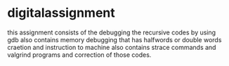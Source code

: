 # digitalassignment
this assignment consists of the debugging the recursive codes by using gdb
also contains memory debugging that has halfwords or double words craetion and instruction to machine
also contains strace commands and valgrind programs and correction of those codes.
